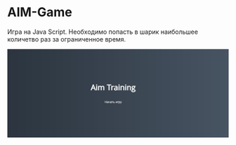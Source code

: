 # AIM-Game
Игра на Java Script. Необходимо попасть в шарик наибольшее количетво раз за ограниченное время.

 
[![AIM-Game](https://github.com/8807010/AIM-Game/blob/main/preview.jpg)](https://8807010.github.io/AIM-Game/)  



